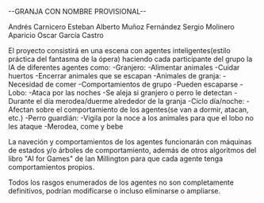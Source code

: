 --GRANJA CON NOMBRE PROVISIONAL--

Andrés Carnicero Esteban
Alberto Muñoz Fernández
Sergio Molinero Aparicio
Oscar García Castro

El proyecto consistirá en una escena con agentes inteligentes(estilo práctica del fantasma de la ópera) haciendo cada
participante del grupo la IA de diferentes agentes como:
    -Granjero: 
        -Alimentar animales
        -Cuidar huertos
        -Encerrar animales que se escapan
    -Animales de granja:
        -Necesidad de comer
        -Comportamientos de grupo
        -Pueden escaparse
    -Lobo:
        -Ataca por las noches
        -Se aleja si granjero o perro le detectan
        -Durante el día merodea/duerme alrededor de la granja
    -Ciclo día/noche:
        -Afectan sobre el comportamiento de los agentes(se van a dormir, atacan, etc.)
    -Perro guardián:
        -Vigila por la noce a los animales para que el lobo no les ataque
        -Merodea, come y bebe

La naveción y comportamientos de los agentes funcionarán con máquinas de estados y/o árboles de comportamiento, además 
de otros algoritmos del libro "AI for Games" de Ian Millington para que cada agente tenga comportamientos propios.

Todos los rasgos enumerados de los agentes no son completamente definitivos, podrían modificarse o incluso eliminarse
o ampliarse.